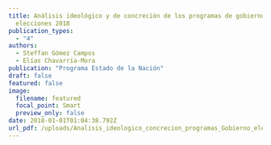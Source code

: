 ```yaml
---
title: Análisis ideológico y de concreción de los programas de gobierno en las
  elecciones 2018
publication_types:
  - "4"
authors:
  - Steffan Gómez Campos
  - Elías Chavarría-Mora
publication: "Programa Estado de la Nación"
draft: false
featured: false
image:
  filename: featured
  focal_point: Smart
  preview_only: false
date: 2018-01-01T01:04:38.792Z
url_pdf: /uploads/Analisis_ideologico_concrecion_programas_Gobierno_elecciones_2018.pdf
---
```

